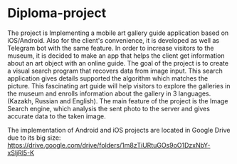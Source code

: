 # Diploma-project
The project is Implementing a mobile art gallery guide application based on iOS/Android. Also for the client's convenience, it is developed as well as Telegram bot with the same feature. In order to increase visitors to the museum, it is decided to make an app that helps the client get information about an art object with an online guide. The goal of the project is to create a visual search program that recovers data from image input. This search application gives details supported the algorithm which matches the picture. This fascinating art guide will help visitors to explore the galleries in the museum and enrolls information about the gallery in 3 languages. (Kazakh, Russian and English).  The main feature of the project is the Image Search engine, which analysis the sent photo to the server and gives accurate data to the taken image.

The implementation of Android and iOS projects are located in Google Drive due to its big size:
https://drive.google.com/drive/folders/1m8zTiURtuGOs9oO1DzxNbY-xSljRl5-K 
